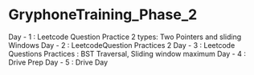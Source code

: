# GryphoneTraining_Phase_2
Day - 1 : Leetcode Question Practice 2 types: Two Pointers and sliding Windows 
Day - 2 : LeetcodeQuestion Practices 2 
Day - 3 : Leetcode Questions Practices : BST Traversal, Sliding window maximum
Day - 4 : Drive Prep
Day - 5 : Drive Day
